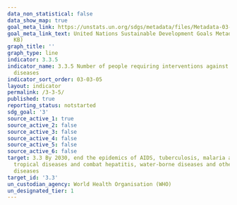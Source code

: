 ```yaml
---
data_non_statistical: false
data_show_map: true
goal_meta_link: https://unstats.un.org/sdgs/metadata/files/Metadata-03-03-05.pdf
goal_meta_link_text: United Nations Sustainable Development Goals Metadata (PDF 390
  KB)
graph_title: ''
graph_type: line
indicator: 3.3.5
indicator_name: 3.3.5 Number of people requiring interventions against neglected tropical
  diseases
indicator_sort_order: 03-03-05
layout: indicator
permalink: /3-3-5/
published: true
reporting_status: notstarted
sdg_goal: '3'
source_active_1: true
source_active_2: false
source_active_3: false
source_active_4: false
source_active_5: false
source_active_6: false
target: 3.3 By 2030, end the epidemics of AIDS, tuberculosis, malaria and neglected
  tropical diseases and combat hepatitis, water-borne diseases and other communicable
  diseases
target_id: '3.3'
un_custodian_agency: World Health Organisation (WHO)
un_designated_tier: 1
---
```


